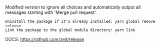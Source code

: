Modified version to ignore all choices and automatically output all messages starting with 'Merge pull request'.


```
Uninstall the package if it's already installed: yarn global remove release
Link the package to the global module directory: yarn link
```

DOCS: https://github.com/zeit/release
